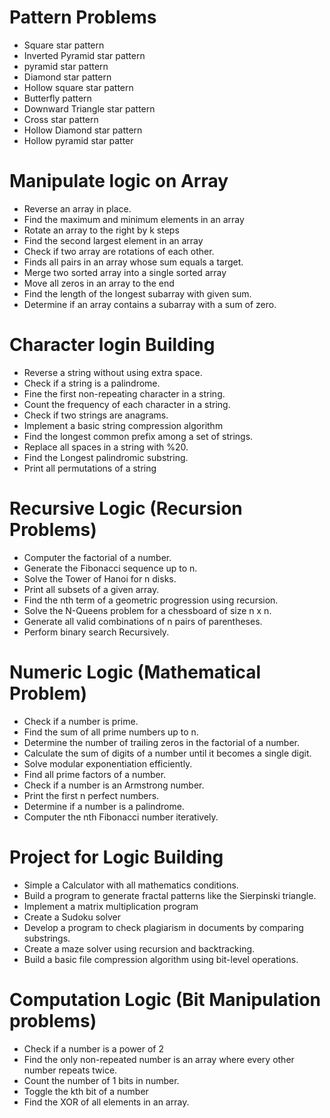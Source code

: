 # Pattern Problems

- Square star pattern
- Inverted Pyramid star pattern
- pyramid star pattern
- Diamond star pattern
- Hollow square star pattern
- Butterfly pattern
- Downward Triangle star pattern
- Cross star pattern
- Hollow Diamond star pattern
- Hollow pyramid star patter

# Manipulate logic on Array

- Reverse an array in place.
- Find the maximum and minimum elements in an array
- Rotate an array to the right by k steps
- Find the second largest element in an array
- Check if two array are rotations of each other.
- Finds all pairs in an array whose sum equals a target.
- Merge two sorted array into a single sorted array
- Move all zeros in an array to the end
- Find the length of the longest subarray with given sum.
- Determine if an array contains a subarray with a sum of zero.

# Character login Building

- Reverse a string without using extra space.
- Check if a string is a palindrome.
- Fine the first non-repeating character in a string.
- Count the frequency of each character in a string.
- Check if two strings are anagrams.
- Implement a basic string compression algorithm
- Find the longest common prefix among a set of strings.
- Replace all spaces in a string with %20.
- Find the Longest palindromic substring.
- Print all permutations of a string

# Recursive Logic (Recursion Problems)

- Computer the factorial of a number.
- Generate the Fibonacci sequence up to n.
- Solve the Tower of Hanoi for n disks.
- Print all subsets of a given array.
- Find the nth term of a geometric progression using recursion.
- Solve the N-Queens problem for a chessboard of size n x n.
- Generate all valid combinations of n pairs of parentheses.
- Perform binary search Recursively.

# Numeric Logic (Mathematical Problem)

- Check if a number is prime.
- Find the sum of all prime numbers up to n.
- Determine the number of trailing zeros in the factorial of a number.
- Calculate the sum of digits of a number until it becomes a single digit.
- Solve modular exponentiation efficiently.
- Find all prime factors of a number.
- Check if a number is an Armstrong number.
- Print the first n perfect numbers.
- Determine if a number is a palindrome.
- Computer the nth Fibonacci number iteratively.

# Project for Logic Building

- Simple a Calculator with all mathematics conditions.
- Build a program to generate fractal patterns like the Sierpinski triangle.
- Implement a matrix multiplication program 
- Create a Sudoku solver
- Develop a program to check plagiarism in documents by comparing substrings.
- Create a maze solver using recursion and backtracking.
- Build a basic file compression algorithm using bit-level operations.

# Computation Logic (Bit Manipulation problems)

- Check if a number is a power of 2
- Find the only non-repeated number is an array where every other number repeats twice.
- Count the number of 1 bits in number.
- Toggle the kth bit of a number
- Find the XOR of all elements in an array.